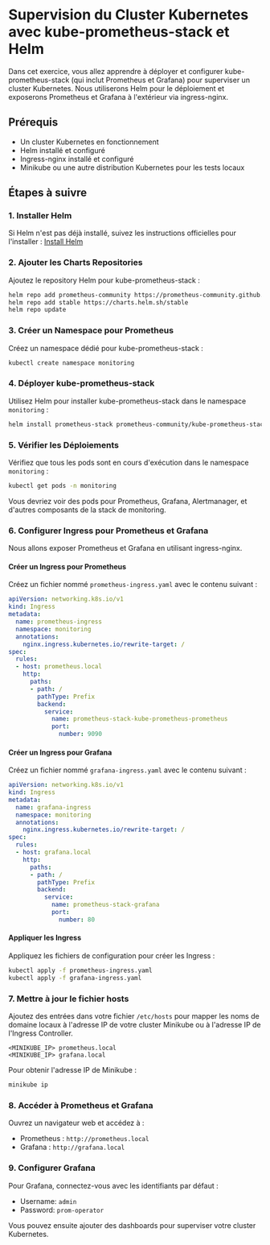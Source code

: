 # Supervision du Cluster Kubernetes avec kube-prometheus-stack et Helm

Dans cet exercice, vous allez apprendre à déployer et configurer kube-prometheus-stack (qui inclut Prometheus et Grafana) pour superviser un cluster Kubernetes. Nous utiliserons Helm pour le déploiement et exposerons Prometheus et Grafana à l'extérieur via ingress-nginx.

## Prérequis

- Un cluster Kubernetes en fonctionnement
- Helm installé et configuré
- Ingress-nginx installé et configuré
- Minikube ou une autre distribution Kubernetes pour les tests locaux

## Étapes à suivre

### 1. Installer Helm

Si Helm n'est pas déjà installé, suivez les instructions officielles pour l'installer : [Install Helm](https://helm.sh/docs/intro/install/)

### 2. Ajouter les Charts Repositories

Ajoutez le repository Helm pour kube-prometheus-stack :

```bash
helm repo add prometheus-community https://prometheus-community.github.io/helm-charts
helm repo add stable https://charts.helm.sh/stable
helm repo update
```

### 3. Créer un Namespace pour Prometheus

Créez un namespace dédié pour kube-prometheus-stack :

```bash
kubectl create namespace monitoring
```

### 4. Déployer kube-prometheus-stack

Utilisez Helm pour installer kube-prometheus-stack dans le namespace `monitoring` :

```bash
helm install prometheus-stack prometheus-community/kube-prometheus-stack --namespace monitoring
```

### 5. Vérifier les Déploiements

Vérifiez que tous les pods sont en cours d'exécution dans le namespace `monitoring` :

```bash
kubectl get pods -n monitoring
```

Vous devriez voir des pods pour Prometheus, Grafana, Alertmanager, et d'autres composants de la stack de monitoring.

### 6. Configurer Ingress pour Prometheus et Grafana

Nous allons exposer Prometheus et Grafana en utilisant ingress-nginx.

#### Créer un Ingress pour Prometheus

Créez un fichier nommé `prometheus-ingress.yaml` avec le contenu suivant :

```yaml
apiVersion: networking.k8s.io/v1
kind: Ingress
metadata:
  name: prometheus-ingress
  namespace: monitoring
  annotations:
    nginx.ingress.kubernetes.io/rewrite-target: /
spec:
  rules:
  - host: prometheus.local
    http:
      paths:
      - path: /
        pathType: Prefix
        backend:
          service:
            name: prometheus-stack-kube-prometheus-prometheus
            port:
              number: 9090
```

#### Créer un Ingress pour Grafana

Créez un fichier nommé `grafana-ingress.yaml` avec le contenu suivant :

```yaml
apiVersion: networking.k8s.io/v1
kind: Ingress
metadata:
  name: grafana-ingress
  namespace: monitoring
  annotations:
    nginx.ingress.kubernetes.io/rewrite-target: /
spec:
  rules:
  - host: grafana.local
    http:
      paths:
      - path: /
        pathType: Prefix
        backend:
          service:
            name: prometheus-stack-grafana
            port:
              number: 80
```

#### Appliquer les Ingress

Appliquez les fichiers de configuration pour créer les Ingress :

```bash
kubectl apply -f prometheus-ingress.yaml
kubectl apply -f grafana-ingress.yaml
```

### 7. Mettre à jour le fichier hosts

Ajoutez des entrées dans votre fichier `/etc/hosts` pour mapper les noms de domaine locaux à l'adresse IP de votre cluster Minikube ou à l'adresse IP de l'Ingress Controller.

```plaintext
<MINIKUBE_IP> prometheus.local
<MINIKUBE_IP> grafana.local
```

Pour obtenir l'adresse IP de Minikube :

```bash
minikube ip
```

### 8. Accéder à Prometheus et Grafana

Ouvrez un navigateur web et accédez à :

- Prometheus : `http://prometheus.local`
- Grafana : `http://grafana.local`

### 9. Configurer Grafana

Pour Grafana, connectez-vous avec les identifiants par défaut :

- Username: `admin`
- Password: `prom-operator`

Vous pouvez ensuite ajouter des dashboards pour superviser votre cluster Kubernetes.